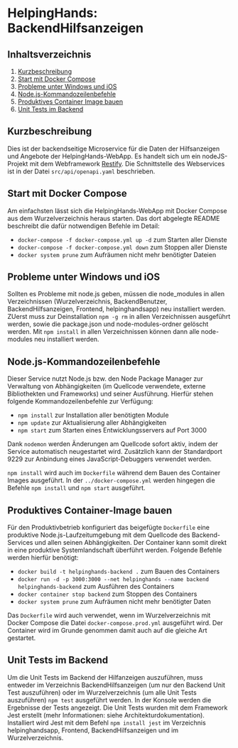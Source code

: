 HelpingHands: BackendHilfsanzeigen
===================

Inhaltsverzeichnis
------------------

 1. [Kurzbeschreibung](#kurzbeschreibung)
 1. [Start mit Docker Compose](#start-mit-docker-compose)
 1. [Probleme unter Windows und iOS](#probleme-unter-windows-und-ios)
 1. [Node.js-Kommandozeilenbefehle](#nodejs-kommandozeilenbefehle)
 1. [Produktives Container Image bauen](#produktives-container-image-bauen)
 1. [Unit Tests im Backend](#unit-tests-im-backend)

Kurzbeschreibung
----------------

Dies ist der backendseitige Microservice für die Daten der Hilfsanzeigen und Angebote der HelpingHands-WebApp.
Es handelt sich um ein nodeJS-Projekt mit dem Webframework [Restify](http://restify.com/).
Die Schnittstelle des Webservices ist in der Datei `src/api/openapi.yaml` beschrieben.

Start mit Docker Compose
------------------------

Am einfachsten lässt sich die HelpingHands-WebApp mit Docker Compose aus dem Wurzelverzeichnis heraus starten. 
Das dort abgelegte README beschreibt die dafür notwendigen Befehle im Detail:

 * `docker-compose -f docker-compose.yml up -d` zum Starten aller Dienste
 * `docker-compose -f docker-compose.yml down` zum Stoppen aller Dienste
 * `docker system prune` zum Aufräumen nicht mehr benötigter Dateien


Probleme unter Windows und iOS
-------------------------------

Sollten es Probleme mit node.js geben, müssen die node_modules in allen Verzeichnissen (Wurzelverzeichnis, BackendBenutzer, BackendHilfsanzeigen, Frontend, helpinghandsapp) neu installiert werden. ZUerst muss zur Deinstallation `npm -g rm` in allen Verzeichnissen ausgeführt werden, sowie die package.json und node-modules-ordner gelöscht werden. Mit `npm install` in allen Verzeichnissen können dann alle node-modules neu installiert werden.


Node.js-Kommandozeilenbefehle
-----------------------------

Dieser Service nutzt Node.js bzw. den Node Package Manager zur Verwaltung von Abhängigkeiten (im Quellcode verwendete, externe Bibliothekten und Frameworks) und seiner Ausführung. 
Hierfür stehen folgende Kommandozeilenbefehle zur Verfügung:

 * `npm install` zur Installation aller benötigten Module
 * `npm update` zur Aktualisierung aller Abhängigkeiten
 * `npm start` zum Starten eines Entwicklungsservers auf Port 3000

Dank `nodemon` werden Änderungen am Quellcode sofort aktiv, indem der Service automatisch neugestartet wird. 
Zusätzlich kann der Standardport 9229 zur Anbindung eines JavaScript-Debuggers verwendet werden.

`npm install` wird auch im `Dockerfile` während dem Bauen des Container Images ausgeführt. 
In der `../docker-compose.yml` werden hingegen die Befehle `npm install` und `npm start` ausgeführt.


Produktives Container-Image bauen
---------------------------------

Für den Produktivbetrieb konfiguriert das beigefügte `Dockerfile` eine produktive Node.js-Laufzeitumgebung mit dem Quellcode des Backend-Services und allen seinen Abhängigkeiten. 
Der Container kann somit direkt in eine produktive Systemlandschaft überführt werden. Folgende Befehle werden hierfür benötigt:

 * `docker build -t helpinghands-backend .` zum Bauen des Containers
 * `docker run -d -p 3000:3000 --net helpinghands --name backend helpinghands-backend` zum Ausführen des Containers
 * `docker container stop backend` zum Stoppen des Containers
 * `docker system prune` zum Aufräumen nicht mehr benötigter Daten

Das `Dockerfile` wird auch verwendet, wenn im Wurzelverzeichnis mit Docker Compose die Datei `docker-compose.prod.yml` ausgeführt wird. 
Der Container wird im Grunde genommen damit auch auf die gleiche Art gestartet.


Unit Tests im Backend
---------------------

Um die Unit Tests im Backend der Hilfanzeigen auszuführen, muss entweder im Verzeichnis BackendHilfsanzeigen (um nur den Backend Unit Test auszuführen) oder im Wurzelverzeichnis (um alle Unit Tests auszuführen) `npm test` ausgeführt werden. In der Konsole werden die Ergebnisse der Tests angezeigt. Die Unit Tests wurden mit dem Framework Jest erstellt (mehr Informationen: siehe Architekturdokumentation). Installiert wird Jest mit dem Befehl `npm install jest` im Verzeichnis helpinghandsapp, Frontend, BackendHilfsanzeigen und im Wurzelverzeichnis.